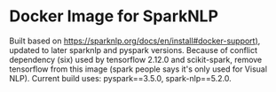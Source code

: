 # Docker Image for SparkNLP
Built based on [https://sparknlp.org/docs/en/install#docker-support)](https://sparknlp.org/docs/en/install#docker-support), updated to later sparknlp and pyspark versions.
Because of conflict dependency (six) used by tensorflow 2.12.0 and scikit-spark, remove tensorflow from this image (spark people says it's only used for Visual NLP).
Current build  uses: pyspark==3.5.0, spark-nlp==5.2.0.